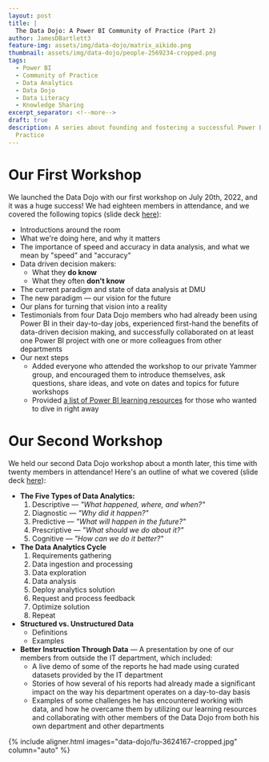 ```yaml
---
layout: post
title: |
  The Data Dojo: A Power BI Community of Practice (Part 2)
author: JamesDBartlett3
feature-img: assets/img/data-dojo/matrix_aikido.png
thumbnail: assets/img/data-dojo/people-2569234-cropped.png
tags:
  - Power BI
  - Community of Practice
  - Data Analytics
  - Data Dojo
  - Data Literacy
  - Knowledge Sharing
excerpt_separator: <!--more-->
draft: true
description: A series about founding and fostering a successful Power BI Community of
  Practice
---
```


<!-- intro a -->
<!--more-->
<!-- intro b -->

<!-- series synopsis & part 1 recap -->

# Our First Workshop

We launched the Data Dojo with our first workshop on July 20th, 2022, and it was a huge success! We had eighteen members in attendance, and we covered the following topics (slide deck [here]()):
- Introductions around the room
- What we're doing here, and why it matters
- The importance of speed and accuracy in data analysis, and what we mean by "speed" and "accuracy"
- Data driven decision makers:
  - What they **do know**
  - What they often **don't know**
- The current paradigm and state of data analysis at DMU
- The new paradigm — our vision for the future
- Our plans for turning that vision into a reality
- Testimonials from four Data Dojo members who had already been using Power BI in their day-to-day jobs, experienced first-hand the benefits of data-driven decision making, and successfully collaborated on at least one Power BI project with one or more colleagues from other departments
- Our next steps
  - Added everyone who attended the workshop to our private Yammer group, and encouraged them to introduce themselves, ask questions, share ideas, and vote on dates and topics for future workshops
  - Provided [a list of Power BI learning resources]() for those who wanted to dive in right away

# Our Second Workshop

We held our second Data Dojo workshop about a month later, this time with twenty members in attendance! Here's an outline of what we covered (slide deck [here]()):
- **The Five Types of Data Analytics:**
  1. Descriptive — *"What happened, where, and when?"*
  2. Diagnostic — *"Why did it happen?"*
  3. Predictive — *"What will happen in the future?"*
  4. Prescriptive — *"What should we do about it?"*
  5. Cognitive — *"How can we do it better?"*
- **The Data Analytics Cycle**
  1. Requirements gathering
  2. Data ingestion and processing
  3. Data exploration
  4. Data analysis
  5. Deploy analytics solution
  6. Request and process feedback
  7. Optimize solution
  8. Repeat
- **Structured vs. Unstructured Data**
  - Definitions
  - Examples
- **Better Instruction Through Data** — A presentation by one of our members from outside the IT department, which included:
  - A live demo of some of the reports he had made using curated datasets provided by the IT department
  - Stories of how several of his reports had already made a significant impact on the way his department operates on a day-to-day basis
  - Examples of some challenges he has encountered working with data, and how he overcame them by utilizing our learning resources and collaborating with other members of the Data Dojo from both his own department and other departments

{% include aligner.html images="data-dojo/fu-3624167-cropped.jpg" column="auto" %}

<!-- add conclusion and teaser for part 3 -->